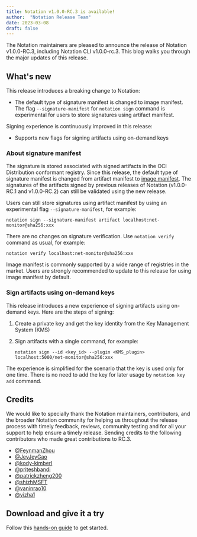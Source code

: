 ```yaml
---
title: Notation v1.0.0-RC.3 is available!
author:  "Notation Release Team"
date: 2023-03-08
draft: false
---
```


The Notation maintainers are pleased to announce the release of Notation v1.0.0-RC.3, including Notation CLI v1.0.0-rc.3. This blog walks you through the major updates of this release.

## What's new

This release introduces a breaking change to Notation:

- The default type of signature manifest is changed to image manifest. The flag `--signature-manifest` for `notation sign` command is experimental for users to store signatures using artifact manifest.

Signing experience is continuously improved in this release:

- Supports new flags for signing artifacts using on-demand keys

### About signature manifest

The signature is stored associated with signed artifacts in the OCI Distribution conformant registry. Since this release, the default type of signature manifest is changed from artifact manifest to [image manifest](https://github.com/opencontainers/image-spec/blob/v1.1.0-rc2/manifest.md). The signatures of the artifacts signed by previous releases of Notation (v1.0.0-RC.1 and v1.0.0-RC.2) can still be validated using the new release.

Users can still store signatures using artifact manifest by using an experimental flag `--signature-manifest`, for example:

```console
notation sign --signature-manifest artifact localhost:net-monitor@sha256:xxx
```

There are no changes on signature verification. Use `notation verify` command as usual, for example:

```console
notation verify localhost:net-monitor@sha256:xxx
```

Image manifest is commonly supported by a wide range of registries in the market. Users are strongly recommended to update to this release for using image manifest by default.

### Sign artifacts using on-demand keys

This release introduces a new experience of signing artifacts using on-demand keys. Here are the steps of signing:

1. Create a private key and get the key identity from the Key Management System (KMS)
2. Sign artifacts with a single command, for example:

   ```console
   notation sign --id <key_id> --plugin <KMS_plugin> localhost:5000/net-monitor@sha256:xxx
   ```

The experience is simplified for the scenario that the key is used only for one time. There is no need to add the key for later usage by `notation key add` command.

## Credits

We would like to specially thank the Notation maintainers, contributors, and the broader Notation community for helping us throughout the release process with timely feedback, reviews, community testing and for all your support to help ensure a timely release. Sending credits to the following contributors who made great contributions to RC.3.

- [@FeynmanZhou](https://github.com/FeynmanZhou)
- [@JeyJeyGao](https://github.com/JeyJeyGao)
- [@kody-kimberl](https://github.com/kody-kimberl)
- [@priteshbandi](https://github.com/priteshbandi)
- [@patrickzheng200](https://github.com/patrickzheng200)
- [@shizhMSFT](https://github.com/shizhMSFT)
- [@vaninrao10](https://github.com/vaninrao10)
- [@yizha1](https://github.com/yizha1)

## Download and give it a try

Follow this [hands-on guide](https://notaryproject.dev/docs/quickstart/) to get started.
